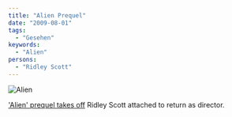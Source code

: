 ```yaml
---
title: "Alien Prequel"
date: "2009-08-01"
tags:
  - "Gesehen"
keywords:
  - "Alien"
persons:
  - "Ridley Scott"
---
```


![Alien](/img/codecandies/alien.jpg)

['Alien' prequel takes off](http://www.variety.com/article/VR1118006722.html) Ridley Scott attached to return as director.
